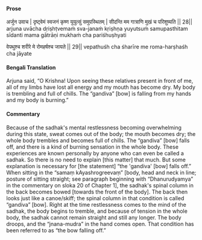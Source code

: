 #### Prose 

अर्जुन उवाच |
दृष्ट्वेमं स्वजनं कृष्ण युयुत्सुं समुपस्थितम् |
सीदन्ति मम गात्राणि मुखं च परिशुष्यति || 28||
arjuna uvācha
dṛiṣhṭvemaṁ sva-janaṁ kṛiṣhṇa yuyutsuṁ samupasthitam
sīdanti mama gātrāṇi mukhaṁ cha pariśhuṣhyati

वेपथुश्च शरीरे मे रोमहर्षश्च जायते || 29||
vepathuśh cha śharīre me roma-harṣhaśh cha jāyate

 #### Bengali Translation 

Arjuna said, “O Krishna! Upon seeing these relatives present in front of me, all of my limbs have lost all energy and my mouth has become dry. My body is trembling and full of chills. The “gandiva” [bow] is falling from my hands and my body is burning.” 

 #### Commentary 

Because of the sadhak's mental restlessness becoming overwhelming during this state, sweat comes out of the body; the mouth becomes dry; the whole body trembles and becomes full of chills. The “gandiva” [bow] falls off, and there is a kind of burning sensation in the whole body. These experiences are known personally by anyone who can even be called a sadhak. So there is no need to explain [this matter] that much. But some explanation is necessary for [the statement] “the 'gandiva' [bow] falls off.” When sitting in the “samaṃ kAyashrogreevaṃ” [body, head and neck in line; posture of sitting straight; see paragraph beginning with “Dhanurudyamya” in the commentary on sloka 20 of Chapter 1], the sadhak's spinal column in the back becomes bowed [towards the front of the body]. The back then looks just like a canoe/skiff; the spinal column in that condition is called “gandiva” [bow]. Right at the time restlessness comes to the mind of the sadhak, the body begins to tremble, and because of tension in the whole body, the sadhak cannot remain straight and still any longer. The body droops, and the “jnana-mudra” in the hand comes open. That condition has been referred to as “the bow falling off.”
